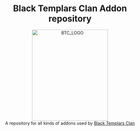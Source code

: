 
<div align="center">
  <h1>Black Templars Clan Addon repository</h1>
  <img alt="BTC_LOGO" src="https://github.com/user-attachments/assets/20f7c6c8-0598-4f24-bfd7-16832d5d0ab7" height="300" width="250">
  <div>A repository for all kinds of addons used by <a href="https://www.blacktemplars.it/">Black Templars Clan</a></div>
</div>
